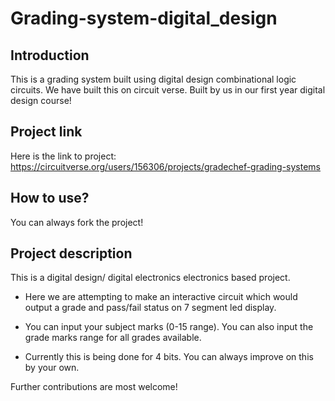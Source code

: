 
# Grading-system-digital_design
## Introduction 
This is a grading system built using digital design combinational logic circuits. We have built this on circuit verse. Built by us in our first year digital design course!

## Project link

Here is the link to project: https://circuitverse.org/users/156306/projects/gradechef-grading-systems

## How to use? 
You can always fork the project!

## Project description 
This is a digital design/ digital electronics electronics based project. 
- Here we are attempting to make an interactive circuit which would output a grade and pass/fail status on 7 segment led display. 

- You can input your subject marks (0-15 range). You can also input the grade marks range for all grades available. 

- Currently this is being done for 4 bits. You can always improve on this by your own.

Further contributions are most welcome!

